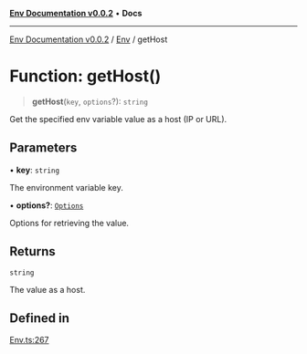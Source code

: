 [**Env Documentation v0.0.2**](../../README.md) • **Docs**

***

[Env Documentation v0.0.2](../../modules.md) / [Env](../README.md) / getHost

# Function: getHost()

> **getHost**(`key`, `options`?): `string`

Get the specified env variable value as a host (IP or URL).

## Parameters

• **key**: `string`

The environment variable key.

• **options?**: [`Options`](../../declarations/interfaces/Options.md)

Options for retrieving the value.

## Returns

`string`

The value as a host.

## Defined in

[Env.ts:267](https://github.com/stonemjs/env/blob/695c924d11add6d23337945b2dffa763b18be5aa/src/Env.ts#L267)
